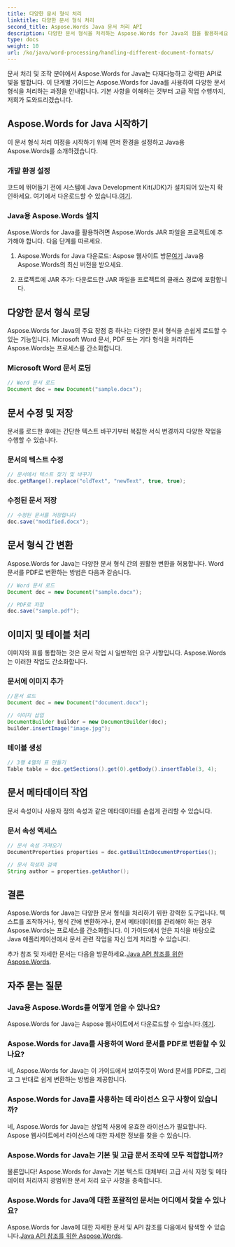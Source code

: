 ```yaml
---
title: 다양한 문서 형식 처리
linktitle: 다양한 문서 형식 처리
second_title: Aspose.Words Java 문서 처리 API
description: 다양한 문서 형식을 처리하는 Aspose.Words for Java의 힘을 활용하세요. 실제 예제를 통해 텍스트 편집, 변환 등을 배우세요.
type: docs
weight: 10
url: /ko/java/word-processing/handling-different-document-formats/
---
```


문서 처리 및 조작 분야에서 Aspose.Words for Java는 다재다능하고 강력한 API로 빛을 발합니다. 이 단계별 가이드는 Aspose.Words for Java를 사용하여 다양한 문서 형식을 처리하는 과정을 안내합니다. 기본 사항을 이해하는 것부터 고급 작업 수행까지, 저희가 도와드리겠습니다.

## Aspose.Words for Java 시작하기

이 문서 형식 처리 여정을 시작하기 위해 먼저 환경을 설정하고 Java용 Aspose.Words를 소개하겠습니다.

### 개발 환경 설정

 코드에 뛰어들기 전에 시스템에 Java Development Kit(JDK)가 설치되어 있는지 확인하세요. 여기에서 다운로드할 수 있습니다.[여기](https://www.oracle.com/java/technologies/javase-downloads.html).

### Java용 Aspose.Words 설치

Aspose.Words for Java를 활용하려면 Aspose.Words JAR 파일을 프로젝트에 추가해야 합니다. 다음 단계를 따르세요.

1.  Aspose.Words for Java 다운로드: Aspose 웹사이트 방문[여기](https://releases.aspose.com/words/java/) Java용 Aspose.Words의 최신 버전을 받으세요.

2. 프로젝트에 JAR 추가: 다운로드한 JAR 파일을 프로젝트의 클래스 경로에 포함합니다.

## 다양한 문서 형식 로딩

Aspose.Words for Java의 주요 장점 중 하나는 다양한 문서 형식을 손쉽게 로드할 수 있는 기능입니다. Microsoft Word 문서, PDF 또는 기타 형식을 처리하든 Aspose.Words는 프로세스를 간소화합니다.

### Microsoft Word 문서 로딩

```java
// Word 문서 로드
Document doc = new Document("sample.docx");
```

## 문서 수정 및 저장

문서를 로드한 후에는 간단한 텍스트 바꾸기부터 복잡한 서식 변경까지 다양한 작업을 수행할 수 있습니다.

### 문서의 텍스트 수정

```java
// 문서에서 텍스트 찾기 및 바꾸기
doc.getRange().replace("oldText", "newText", true, true);
```

### 수정된 문서 저장

```java
// 수정된 문서를 저장합니다
doc.save("modified.docx");
```

## 문서 형식 간 변환

Aspose.Words for Java는 다양한 문서 형식 간의 원활한 변환을 허용합니다. Word 문서를 PDF로 변환하는 방법은 다음과 같습니다.

```java
// Word 문서 로드
Document doc = new Document("sample.docx");

// PDF로 저장
doc.save("sample.pdf");
```

## 이미지 및 테이블 처리

이미지와 표를 통합하는 것은 문서 작업 시 일반적인 요구 사항입니다. Aspose.Words는 이러한 작업도 간소화합니다.

### 문서에 이미지 추가

```java
//문서 로드
Document doc = new Document("document.docx");

// 이미지 삽입
DocumentBuilder builder = new DocumentBuilder(doc);
builder.insertImage("image.jpg");
```

### 테이블 생성

```java
// 3행 4열의 표 만들기
Table table = doc.getSections().get(0).getBody().insertTable(3, 4);
```

## 문서 메타데이터 작업

문서 속성이나 사용자 정의 속성과 같은 메타데이터를 손쉽게 관리할 수 있습니다.

### 문서 속성 액세스

```java
// 문서 속성 가져오기
DocumentProperties properties = doc.getBuiltInDocumentProperties();

// 문서 작성자 검색
String author = properties.getAuthor();
```

## 결론

Aspose.Words for Java는 다양한 문서 형식을 처리하기 위한 강력한 도구입니다. 텍스트를 조작하거나, 형식 간에 변환하거나, 문서 메타데이터를 관리해야 하는 경우 Aspose.Words는 프로세스를 간소화합니다. 이 가이드에서 얻은 지식을 바탕으로 Java 애플리케이션에서 문서 관련 작업을 자신 있게 처리할 수 있습니다.

 추가 참조 및 자세한 문서는 다음을 방문하세요.[Java API 참조를 위한 Aspose.Words](https://reference.aspose.com/words/java/).

## 자주 묻는 질문

### Java용 Aspose.Words를 어떻게 얻을 수 있나요?

 Aspose.Words for Java는 Aspose 웹사이트에서 다운로드할 수 있습니다.[여기](https://releases.aspose.com/words/java/).

### Aspose.Words for Java를 사용하여 Word 문서를 PDF로 변환할 수 있나요?

네, Aspose.Words for Java는 이 가이드에서 보여주듯이 Word 문서를 PDF로, 그리고 그 반대로 쉽게 변환하는 방법을 제공합니다.

### Aspose.Words for Java를 사용하는 데 라이선스 요구 사항이 있습니까?

네, Aspose.Words for Java는 상업적 사용에 유효한 라이선스가 필요합니다. Aspose 웹사이트에서 라이선스에 대한 자세한 정보를 찾을 수 있습니다.

### Aspose.Words for Java는 기본 및 고급 문서 조작에 모두 적합합니까?

물론입니다! Aspose.Words for Java는 기본 텍스트 대체부터 고급 서식 지정 및 메타데이터 처리까지 광범위한 문서 처리 요구 사항을 충족합니다.

### Aspose.Words for Java에 대한 포괄적인 문서는 어디에서 찾을 수 있나요?

 Aspose.Words for Java에 대한 자세한 문서 및 API 참조를 다음에서 탐색할 수 있습니다.[Java API 참조를 위한 Aspose.Words](https://reference.aspose.com/words/java/).